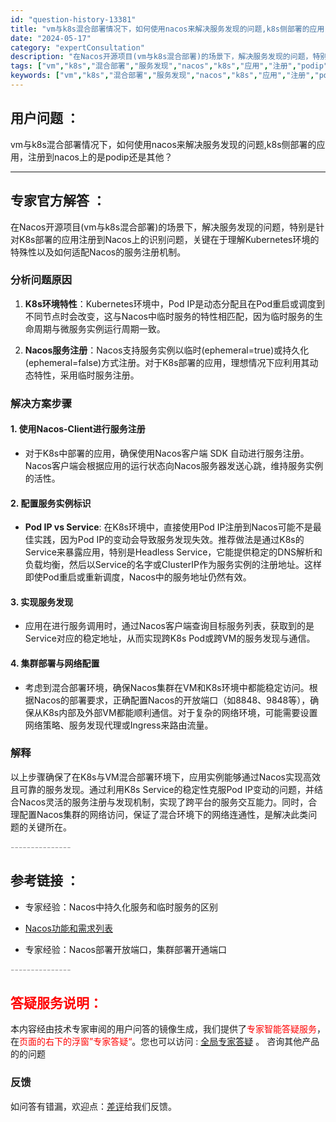 ```yaml
---
id: "question-history-13381"
title: "vm与k8s混合部署情况下，如何使用nacos来解决服务发现的问题,k8s侧部署的应用，注册到nacos上"
date: "2024-05-17"
category: "expertConsultation"
description: "在Nacos开源项目(vm与k8s混合部署)的场景下，解决服务发现的问题，特别是针对K8s部署的应用注册到Nacos上的识别问题，关键在于理解Kubernetes环境的特殊性以及如何适配Nacos的服务注册机制。### 分析问题原因1. **K8s环境特性**：Kubernetes环境中，Pod I"
tags: ["vm","k8s","混合部署","服务发现","nacos","k8s","应用","注册","podip"]
keywords: ["vm","k8s","混合部署","服务发现","nacos","k8s","应用","注册","podip"]
---
```


## 用户问题 ： 
 vm与k8s混合部署情况下，如何使用nacos来解决服务发现的问题,k8s侧部署的应用，注册到nacos上的是podip还是其他？  

---------------
## 专家官方解答 ：

在Nacos开源项目(vm与k8s混合部署)的场景下，解决服务发现的问题，特别是针对K8s部署的应用注册到Nacos上的识别问题，关键在于理解Kubernetes环境的特殊性以及如何适配Nacos的服务注册机制。

### 分析问题原因

1. **K8s环境特性**：Kubernetes环境中，Pod IP是动态分配且在Pod重启或调度到不同节点时会改变，这与Nacos中临时服务的特性相匹配，因为临时服务的生命周期与微服务实例运行周期一致。
   
2. **Nacos服务注册**：Nacos支持服务实例以临时(ephemeral=true)或持久化(ephemeral=false)方式注册。对于K8s部署的应用，理想情况下应利用其动态特性，采用临时服务注册。

### 解决方案步骤

#### 1. 使用Nacos-Client进行服务注册
- 对于K8s中部署的应用，确保使用Nacos客户端 SDK 自动进行服务注册。Nacos客户端会根据应用的运行状态向Nacos服务器发送心跳，维持服务实例的活性。

#### 2. 配置服务实例标识
- **Pod IP vs Service**: 在K8s环境中，直接使用Pod IP注册到Nacos可能不是最佳实践，因为Pod IP的变动会导致服务发现失效。推荐做法是通过K8s的Service来暴露应用，特别是Headless Service，它能提供稳定的DNS解析和负载均衡，然后以Service的名字或ClusterIP作为服务实例的注册地址。这样即使Pod重启或重新调度，Nacos中的服务地址仍然有效。

#### 3. 实现服务发现
- 应用在进行服务调用时，通过Nacos客户端查询目标服务列表，获取到的是Service对应的稳定地址，从而实现跨K8s Pod或跨VM的服务发现与通信。

#### 4. 集群部署与网络配置
- 考虑到混合部署环境，确保Nacos集群在VM和K8s环境中都能稳定访问。根据Nacos的部署要求，正确配置Nacos的开放端口（如8848、9848等），确保从K8s内部及外部VM都能顺利通信。对于复杂的网络环境，可能需要设置网络策略、服务发现代理或Ingress来路由流量。

### 解释

以上步骤确保了在K8s与VM混合部署环境下，应用实例能够通过Nacos实现高效且可靠的服务发现。通过利用K8s Service的稳定性克服Pod IP变动的问题，并结合Nacos灵活的服务注册与发现机制，实现了跨平台的服务交互能力。同时，合理配置Nacos集群的网络访问，保证了混合环境下的网络连通性，是解决此类问题的关键所在。


<font color="#949494">---------------</font> 


## 参考链接 ：

* 专家经验：Nacos中持久化服务和临时服务的区别 
 
 * [Nacos功能和需求列表](https://nacos.io/docs/latest/archive/feature-list)
 
 * 专家经验：Nacos部署开放端口，集群部署开通端口 


 <font color="#949494">---------------</font> 
 


## <font color="#FF0000">答疑服务说明：</font> 

本内容经由技术专家审阅的用户问答的镜像生成，我们提供了<font color="#FF0000">专家智能答疑服务</font>，在<font color="#FF0000">页面的右下的浮窗”专家答疑“</font>。您也可以访问 : [全局专家答疑](https://answer.opensource.alibaba.com/docs/intro) 。 咨询其他产品的的问题

### 反馈
如问答有错漏，欢迎点：[差评](https://ai.nacos.io/user/feedbackByEnhancerGradePOJOID?enhancerGradePOJOId=13876)给我们反馈。
